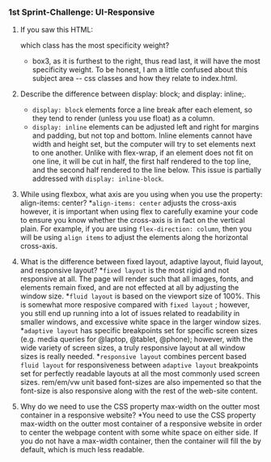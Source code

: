 ### 1st Sprint-Challenge: UI-Responsive

1. If you saw this HTML: <div class="box box1 box2 box3"></div> which class has the most specificity weight?

    * box3, as it is furthest to the right, thus read last, it will have the most specificity weight.  To be honest, I am
    a little confused about this subject area -- css classes and how they relate to index.html.

2. Describe the difference between display: block; and display: inline;.

    * `display: block` elements force a line break after each element, so they tend to render (unless you use float) as a
    column.
    * `display: inline` elements can be adjusted left and right for margins and padding, but not top and bottom.  Inline
    elements cannot have width and height set, but the computer will try to set elements next to one another.
    Unlike with flex-wrap, if an element does not fit on one line, it will be cut in half, the first half
    rendered to the top line, and the second half rendered to the line below.  This issue is partially addressed with
    `display: inline-block`.
    
3. While using flexbox, what axis are you using when you use the property: align-items: center?
    *`align-items: center` adjusts the cross-axis however, it is important when using flex to carefully examine your
    code to ensure you know whether the cross-axis is in fact on the vertical plain.  For example, if you are using
    `flex-direction: column`, then you will be using `align items` to adjust the elements along the horizontal
    cross-axis.

4. What is the difference between fixed layout, adaptive layout, fluid layout, and responsive layout?
    *`fixed layout` is the most rigid and not responsive at all.  The page will render such that all images, fonts,
    and elements remain fixed, and are not effected at all by adjusting the window size.
    *`fluid layout` is based on the viewport size of 100%.  This is somewhat more resposive compared with `fixed layout`
    ; however, you still end up running into a lot of issues related to readability in smaller windows, and excessive
    white space in the larger window sizes.
    *`adaptive layout` has specific breakpoints set for specific screen sizes (e.g. media queries for @laptop, @tablet,
    @phone); however, with the wide variety of screen sizes, a truly responsive layout at all window sizes is really
    needed.
    *`responsive layout` combines percent based `fluid layout` for responsiveness between `adaptive layout` breakpoints set
    for perfectly readable layouts at all the most commonly used screen sizes. rem/em/vw unit based font-sizes are also impemented
    so that the font-size is also responsive along with the rest of the web-site content.

5. Why do we need to use the CSS property max-width on the outter most container in a responsive website?
    *You need to use the CSS property max-width on the outter most container of a responsive website in order to center the webpage
    content with some white space on either side.  If you do not have a max-width container, then the container will fill the <body>
    by default, which is much less readable.
